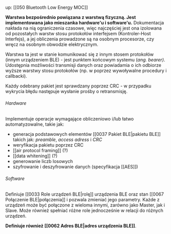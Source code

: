 up: [[050 Bluetooth Low Energy MOC]]

**Warstwa bezpośrednio powiązana z warstwą fizyczną. Jest implementowana jako mieszanka hardware'u i software'u.** Dokumentacja nakłada na nią ograniczenia czasowe, więc najczęściej jest ona izolowana od pozostałych warstw stosu protokołów interfejsem (Kontroler-Host Interfejs), a jej obliczenia prowadzone są na osobnym procesorze, czy wręcz na osobnym obwodzie elektrycznym.

Warstwa ta jest w stanie komunikować się z innym stosem protokołów (innym urządzeniem BLE) - jest punktem końcowym systemu (*ang. bearer)*. Udostępnia możliwości transmisji danych oraz powiadamia o ich odbiorze wyższe warstwy stosu protokołów (np. w poprzez wywoływalne procedury i callbacki).

Każdy odebrany pakiet jest sprawdzany poprzez CRC - w przypadku wykrycia błędu następuje wysłanie prośby o retransmisję. 

###### Hardware
Implementuje operacje wymagające obliczeniowo i/lub łatwo automatyzowalne, takie jak:
- generacja podstawowych elementów [[0037 Pakiet BLE|pakietu BLE]] takich jak: *preamble*, *access adress* i *CRC* 
- weryfikacja pakietu poprzez CRC
- [[air protocol framing]] (?)
- [[data whitening]] (?)
- generowanie liczb losowych
- szyfrowanie i deszyfrowanie danych (specyfikacja [[AES]])

###### Software
Definiuje [[0033 Role urządzeń BLE|rolę]] urządzenia BLE oraz stan [[0067 Połączenie BLE|połączenia]] i pozwala zmieniać jego parametry. Każde z urządzeń może być połączone z wieloma innymi, zarówno jako Master, jak i Slave. Może również spełniać różne role jednocześnie w relacji do różnych urządzeń.

**Definiuje również [[0062 Adres BLE|adres urządzenia BLE]]**.

